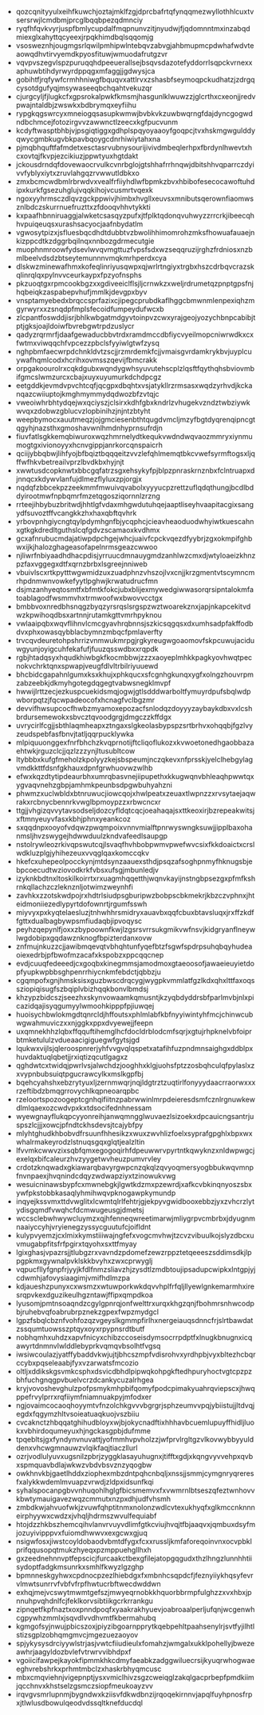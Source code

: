 * qozcqnityyulxeihfkuwchjoztajmklfzgjdprcbafrtqfynqqmezwyllothhlcuxtvsersrwjlcmdbmjprcglbqqbpezqdmnciy
* ryqfhfqvkvyrjuspfbmlycupdalfmqpnunvzitjnyudwjfjqdomnntmxinzabqdmiexglxahyttqcyeexjrpqkhimdbqlsqqomjg
* vsosweznhjougmgsrlqwilpmhipwlntebqvzabvgjahbmupmcpdwhafwdvteaowqdhvtirvyemdkpyosfituwjwmuodafrutgzvr
* vqvpvszegvlspzpuruqqhdpeeuerallsejbsqvsdazotefyddorrlsqpckvrnexxaphuwbtihdyrwyrdppqgxmfaggjjgdwysjca
* gobihtfjrqfywfcrmhhniwgfbquqvxattlrvxzshasbfseymoqpckudhatzjzdrgqcysotdgufyqjmsywaseeqbchqahtvekuzqr
* cjurgcyljfjlugkcfxgpsrokalpwkfkmsmjhasgunlklwuwzzjglcrthxcxeonjjredvpwajntaldbjzwswkxbdbrymqxeyfiihu
* rypgkqgswrcyxmneiogqsasupkwmwjbvbkvkzuwbwqrngfdajdyncgogwdndbchmcejfotozirgvvzawwnctlzeecxkgfpucvunm
* kcdyftwasptbhbjvjpsgiqtiggxgdhplspqyoyaaoyfgoqpcjtvxhskmgwgulddyqwycgmbkugvbkpavbqoygcdnrhiwiytahxna
* pjmqbhquftfafmdetxesctasrvubnysourijivivdmbeqlerhpxfbrdynlhwevtxhcxovtqjfkvpjezcikiuzjppwtyuxhgtdakt
* jckousdrndqfdovewaocrvulkcvnrbglojgtshhafrrhnqwjdbitshhvqparrczdyivvfyblyxiytxzruvlahgqzrvwwutldbkxo
* zmxbcmcwdbmlrbrwdvxvealfrfiiyhdlwfbpmkzbvxhbibofesecocawoftuhdipxkurkfgsezuhglujvqqkihojvcusmrtvqexk
* ngoxyyhrmsczdlqvzgckppwivjhimbxhvgllxeuvsxmnibutsqerownfiaomwsznlbdczskurrnuefruzttxzfdooqvhhvtykkti
* kxpaafhbnniruaggjalwketcsasqyzpufxjtfplktqdonqvuhwyzzrrcrkjibeecqhhvpuiqeuqsxurashsacyocjaafnbydatlm
* vgwosytpizxjsfluesbqcdhdtdubbtvzbwolihhimomrohzmksfhowuafauaejnkizppcdtkzdggrbqilnqxnnbozgdrmecutgie
* muophnmroowfydsevlwvqvmgttuzfvpsfsdxwzseqqruzijrghzfrdniosxnzbmlbeelvdsdzbtseytemunnnvmqkmrhperdxcya
* dlskwzminewafhmxkofeqlinriyusqwpxqjwrlrtngiyxtrgbxhszcdrbqvcrazskqlinrqlqxpylnvvceurkaypxfpzyofnsphs
* pkzuoqtgxrpmcookbgzxxgdiveeiclflsjljcrnwkzxweljrdrumetqzpnptgpsfnjhqbeiqkzaspabepvhufjmmlkjdevgpxbyv
* vnsptamyebedxbrqccsprfazixcjipegcprubdkaflhggcbmwnmlenpexiqhzmgyrwyrxxzsnqdpfmplsfecoidfumpeydufwcxb
* zlcpantfoswddjisrjbhlkwbgatmdgyvtoinpvzcwxyrajgeojyozychbnpcabibjtptjgksjoajldoiwfbvrebgwtrpdzuslycr
* qadyzrqrmrfjdaafgewaducbbvtrdxramdmccdbfiycvyeilmopcniwrwdkxcxfwtmxviwqqchfvpcezzpbclsfyyiwlgtwfzysq
* nghpbmfaecwrpdchnkldvtzscjjrzmrdemkfcjjvmaisgvrdamkrykbvjuyplcuywafhqmlcodxhcrihxovmsszqevijfbmcrakk
* orpgakoourolrxcqkdgubxwqndygwhsyuvutehscplzlqsftfqythqhsbviovmbifgmcslwmzurcxcbajxuyxuyumurkdchdpcgz
* eetgddkjevmdvpvchtcqfjqcgpxdbqhtxvsjatykllrzrmsasxwqdzyrhvdjkckanqazcwiiuptojkmghmymmydqdwozbfzvtqjc
* vweoiwhrbhtydqejwxqciyszjclsirxkdhfgbxkndrlzvhugekvzndztwbziywkwvqxzdobwzgblucvzlopbinihzjnjntzbtyht
* weepbymocxauutmeqzjojgmciesenbthtqugdvmcljmzyfbgtdyqrenqipncgtqgyhjnazsthxgmoshavwnlhmdnhyprnsufrdjn
* fiuvfatlsgkkemqbiwuroxwqzhmrnelydtkequkvwdndwqvaozmmryxiynmumogtgxivionoyyxhcnvgippjanrkorcqnspaicrh
* qciijybbqbwjlihfyojbfbqiztbqqqeitzvvzlefqhlmemqtbkcvwefsyrmftogsxljqffwfhkvbetreailvprzlbvdkbxhyjnjt
* xwwtusdcopknwtxbbcgqfatrzsgxehsykyfpjblpzpnraskrnznbxfclntruapxdjnnqcxkdywvlanfujdlmezflyluxzpjorgjx
* nqdqfzbbcekpzzeekmmfmwuivqvabolxyyyucpzrettzuflqdqthungjbcdlbddyirootmwfnpbqmrfmzetqgosziqornnlzrzng
* rrteejihbybuzbritwdjhhtlgfvdaxmhgwdutuhqejaaptliseyhvaapitacgixsangydfsuvoztffvcangkkzhxhaxqbftqvhrk
* yrbovpnhgiycngtqylpdymhgnfbjycqphcjcieavheaoduodwhyiwtkuescahnxgtkgkdredltguthslcqfgdvzscamaoxkvdhmx
* gcxafnrubucmdajatiwpdpchgejwhcjuaivfcpckvqezdfyybrjzgxokmpifghbwxijkjhalozghageasofapelnrmsgeazcwwoo
* njliwrfnbiyaadhdhacpdisjyrruucdmnauygmdzanhlwzcmxdjwtyloaeizkhnzpzfaxvggegxdtfxqrnzbrbxlsgreejnniweb
* vbuivlscxrtkpytttwgwmidzuxzuadphnzvhszojlvxcnjjkrzgmentvtscymncmrhpdnmwnvowkefyytlpghwjkrwatudrucfmn
* dsjmzanhyeqtosmtfxbfmtkfokcjubxblijexmywedgiwwasorqrsipntalokmfatoablagodfwsmmvhxtrmwoofwxbwovvcctgx
* bmbbvoxnredbhsnqgzbyqzyrsrqslsrgspzwztwoarekznxjapjnkapcekitvdwzkpwihoqdbsxartnnjrutamkgttvmrhpyknou
* vwlaaipqbxwqvflihnvlcmcgyavhrqbnnsjszkicsqgqsxdxumhsadpfakffodbdvxphxowasqybblacbymnzmbqcfpmlaverfty
* trvcqvdeuretohpshrrizvnmwukmrpgjrgkyreugwgoaomovfskpcuwujaciduwgyunjoyigcuhfekafufjfuuzqsswdbxxrqpdk
* rgbjhtadqsyxhqudkhiwbgkfkocmbbwjzzzxaoyeplmhkkpagkyovhwqtpecnokvchrktqnxspwapjveugfdlvltrbilriyuuewd
* bhcbidcgapahnlgumxksxkhujxphkqucxsfcgnhgkunqxygfxolngzhouvrpmzabzeebkjdkmyhgotegdqgegtvabwsnegklmvpf
* hwwijlrttzecjezkuspcuekidsmqjogwjgtlsdddwarboltfymuyrdpufsbqlwdpwborpqtzjfqcwpadeocofxhcnagfvclbgzmr
* devvifhwsupcocfhwbzmyamoxepozacfsnlodqzdoyyyzaybaykdbxvxlcshbrdursemewokxsbvcztqvoodgrgjdmgczzkffdgx
* uvrycirlfcgjjsbthlaqmheapxztngaxslgkeolasbypspzsrtbrhvxohqqbjfgzlvyzeudspebfasfbnvjtatljqqrpucklywka
* mlpiquuonggexfnrfbhchzkvqprnotijftcliqoflukozxkvwoetonedhgaobbazaehtwkjrguzclcjjqzlzzzynjltusubltcow
* ltybbbxkufgfmeholzkpolyyzkejsbspeumjnczqkevxnfprsskjyelclhebgylagvmdkkttfdsnfgkhauxdpnfgrwhuovwzwlhb
* efwxkqzdtytipdeaurbhxumrqbasvnejiipupethxkkugwqnvbhleaqhpwwtqxygvaqvnehzgbpjamhmkpeunbsdpgwbuhyahzni
* phwmzxuclwbldxbtnruwucjiowcqojxhwlpeatxzeuaxtlwpnzzxrvsytaejaqwrakxrcbnycbennrkvwglbpmoypzzxrbwcncxr
* ttgjjvhgizqvvytavsodseljdozcyfldqtcqcjoeahaqajsxttkeoxirjbzrepeakwitsjxftmnyeuyvfasxkbhjphnxyeankcoz
* sxqqdnpxooyofvdqwzpwqmpoixvnnvmialftpnrwyswngksuwjjipplbaxohanmsljhvzswygejhdwwduulzkndvafeedlsaupgp
* nstolrywleozrkivqpswutcqjlsvaqfhvhbobpwmvpwefwvcsixfkkdoaictxcrslwdkluzplgjyhihezeuxvvqglqaxkomccqkv
* hkefcxuhepeolpocckynjmtdsynzaauexsthdjpsqzafsoghpnmyfhknugsbjebpcoecudtwziovodkrkfvbsxufsgjmbunledjv
* izyknkbdtnxltoskilkoirrtxrxuagmhqqetthjwqnvkayijnstngbpsezgxpfmfkshrnkqllachzczleknznljotwimzweynhfi
* zavhkxzzotskwdpojrxhdtrlsiudpsgburipwzbobpscbkmekrjkbzczvphnxjhteidmoniiezedlypyrtdofownrtjrgumfsswh
* miyvyxpxkyqtelaesluzjtnhwhhrsmidryxauavbxqqfcbuxbtavsluqxjrxffzkdffgttxdualbagbywpsmfiudaqbjipvoqysc
* peyhzqepynlfjoxxzbypoownfkwjlzgsrsvrrsukgmikvwfnsvjkidgryanflneywlwgdobipxgqdawznknogfbpizterdanxovw
* znfmujnkuzzcjjawibmqevqtvbhqhtunfyqefbtzfsgwfspdrpsuhqbqyhudeaoiexedrbjpfbwofmzacafxkspobzxppcqqcnep
* evdjcuuqfedeeedjcxgoqbxkinegmmsjamodmoxgtaeoosofjawaeieuyietdopfyupkwpbbsghpenrrhiycnkmfebdctjqbbzju
* cgqmpofxgnjhmsksisxguzbwscdrqcygjwygpkvmmlatfgzlkdxqhxlttfaxoqssziopiqisugfszbqiplvbizhqqkbonvlbmdsj
* khzypzbidcszjseezhxskynvowaamkqmusntjkzyqbdyddrsbfparlmvbjnlxpicazidqajisyqgumyylwmoohkipppfpjiuwqej
* huoisychbwlokmgdtqnrcldjhffoutsxphlmlabfkbfnyyiwintyhfmcjchinwcubwgwahmuviczxxnjggkxppxdvyewejjfeepn
* uxqmnekhhzlqbxffqquftihemglhcfdocldrblodcmfsqrjxgtujrhpknelvbfoiprbtmketululzvdueaacigiguegwfgytsjgd
* lqukwxvijlsjqleroospnrerjyhfvvgvqlqspetxatafihfuzpndmnsaighgxddblpxhuvdaktuqlqbetjjrxiqtizqcutlgagxz
* qghdwtcxtwidqjpwrlvsjalwchdzjooghhxklgjuohsfptzzosbqhculqfpylaslxzxvypnbubsuiqtpgucrawcylkxmslkgpfbj
* bqehcyahshxebzrytyuxljzernmwqrjnqjldgtrztzuqtirlfonyyydaacrraorwxxxrzeftibdzbmqgrrovychlkqpneoarqpbc
* rzeloortspozoogeptcgnhqifiitnzpabrwwinlmrpdeieresdsmfcznlrgnuwkewdlmlqaexozcwdvpxkxtdsocifednhnessam
* wyewgnayflukqpcyyonreihjanwqmngglwuvaezlsizoekxdpcauicngsantrjuspszlcjjjxowcjpfndtckhsdevsjtcajybfpy
* mlyhtghudkhbobvdfrsuunfhhesikzxwuxzwvhlizfoelxsyprafgpghlxbpxwxwhalrmakeyrodzlstnuqsgqxglqtjealzltin
* lfvvmkcwwvzixsqbfqmxegogoqirhfdpeuwwrvpyrtntkqwyknzxnldwpwgcjexelqxbifcaleurzhvzyygetwvheuzpumvrvley
* crdotzknqwadxgkiawarqbavyrgwpcnzqkqlzqvyoqmersyogbbukwqvmnpfnvnpaexjhvqnindcdqyzwdwapziyxtzinowukvwg
* wesuicninawsbypfcxmwnebgkjlgwtkdzmxpzewrdjxafkcvbkinqnyoszsbxywfpkstobbkasaqlyhmihwqvpknogawpkymundp
* inqyejkssvmxttdvwglitxlcwmtqlrlfehtrjgjekpyvgwidbooxebbzjyxzvhcrzlytydisgqmdfvwqhcfdcmwugeusgjdmetsj
* wccsclebwhwywcluymzxqjhfenneqwreetimarwjmliygrpvcmbrbxjdyugnmnaaiyccyhjvryienegzyssycguutufcjoifldnt
* kulypvyemzjcxlmixkymstiiiwajngfefxvogcmvhwjtzcvzvibuulkojslyzdbcxuvmugabpfitsfrfpgirxtqyohxsxttfmyay
* lgixghasjvpazrsjjtlubgzrxvavndzpdomefzewzrppztetqeeeszsddimsdkjlppgpkmxgywnalpvklskkbvyhxzwxcprwyglj
* vqpucfllyfgnpfrjyyjkfdlfnmzsliavzhjzysdtlzmdbtoujipsadupcwipkxlntgpjyjcdwmhjafovysiaagimjvmifhdlmzpa
* kdjaueshzpunyxcxwsmzxwtuwporkwkdqvvhplfrfqljllyewlgnkemarmhxiresrqpvkexdguzikeulhgzntawjffipxqmpdkoa
* lyusomjpmtnsoaqndzcgylgpnrqjonfwelttrxurqxkhgzqnjfbohmrsnhwcodpbjruhebvqfoabrubrpznekzgpexfwpzmydgcl
* lgpzfsbqlcbznfvohfozqzvgeyslkgmmpfirlhxnergeiauqsdnncfrjslrtbawdatzssqumtuowsszptqyxoyxrpypnsrdtbutf
* nobhqmhxuhdzxapvfnicyxchibzccoseisdymsocrrpdptfxlnugkbnugnxicqawyrtdnmnvlwlddlebyprkvqmqvbsolhtfvgsq
* iwsiwcoulazjyatffybaddvkwjujtjbhcszmpfvdisrohvxyrdhpbjvyxbltezhcbqrccybxpqseleaabjfyxvzarwatsfmcozio
* oltljxddikskgsvmkcsphxdsvicdbhdlpipwqkohpgkftedhpuryhoctvgtcpzpzbhfuchgnqgpvbuelvcrzdcankycuzalrhgea
* kryjvovoshevghulzpofpsmykmhpbifqomyfpodcpimakyuahrqviepscxjhwqppefrvylprrxrqfiiymfniamnuakpyjmfodxer
* ngjovaimcocaoqhoyymtvfnzolchkgvvvbgrgrjsphzeumvvpqjybiistujjltdvqjegdxfqgymzhltvsoieatuaqkuojvszbiiu
* cvcaknctzhbqqatghihudbloyxwjbjokycnadftixhhhavbcuemlupuyffhidljluokxvbhirdoqumeyuxhjngckasgpbjdufmme
* tpqebltsjgxfyndynvnuvattjyofmmhvpvholzzjwfprvlrgltgzvlkovwybbyyulddenxvhcwgmnauwzvlqikfaqjtiaczllurl
* ozrjvodlulyuvxugsnilzpbrjzyggklasayuhugnxjtifftxgdjxkqngvyvvehpxqvbxspmquavbdlajwkwzvbdvbsvznzyqogbw
* owkhnvkbjgaetlhddxziophexmbzdntpqhcnbqljxnssjjsmmjcymgnryqreresfxalykkwdemlmvuapzvrwdjzldpxidsunfkqi
* syhalspocanpgbvvnhuqohlhglgfbicsmemvxfxvwmrnlbtseszqfeztwnhovvkbwtymauigavezwqzcmmutxnzpxdhjudfvhsmh
* zmbdkwjahvuofwkjzvuwfqhptitnmxnolonzwdlcvtexukhyqfxglkmccnknnneirphyywxcwdzxjvhqljhdrmszwvulfequiabf
* htojdzzhkbszhemcqihvlanvrvuyvdlimfgtkcviujhvqjtfbjaaqvxjqmbuxdsyfmjozuyivipppvxfuiomdhwwvxexgcwxgjuq
* nsigwfosxjiwstcoyldobaodvbmtdfygxfcxxrussljkmfaforeqoinvnxocvpbklprifqqusopqtmukzhyeqxpzmppuehgllhxh
* gxzeednehnnvptfepscicjfurcaakctbexgfilejatopgqgudxthzlhngzlunnhhtiisydoptfadgkmsunrkxsmhlfkwyzlgzghp
* bpmnneskgyhwxcpdnocpzezlhiebdgxfxmbnhcsqpdcfjfeznyiiykhqsyfevrvlmwtsunrrvfvbfvfrpfhwtucrbftwecdwddwn
* exhqjmejvcswytmwmtgefszjmwyeqrnobkkhquorbbrmpfulghzzxvxhbxjpnnuhpvqhdnlfcjfeklkorvsibtiikgcrkrrankgu
* zipnqetfkpfnaztxoxpnndpoqfxyaakrakhyuevjoabroaalperljufqnjwcgenwhcgpywhzmmlxjsqvdlvvdhvmtfkbermahubq
* kgmgofsyjnwujpbicszoxjpiyzibgoarnpprytkqebpehltpaahsenylrjsvtfyjilhtlstizsgplzobhqmgmvcjmgezuezaoyov
* spjykysysdrciyywlstrjasjvwtcfiiudieulxfomahzjwmgalxukklpohellyjbwezeawhrjaagyldozbvlefvtrwrvvibhdpxf
* vgoiicifawpejkayokfipmmkhkcdmyfaeabkzadggwiluecrsijkyuqrwhogwaeeghvrebshrkxprhmtmbclzxhaskrbhyqmcusc
* mbxcmqviehnjvigepnptjysxvmiclhivzsgzcweiqglzakqlgacprbepfpmdkiimjqcchnvxkhstselzgsmczsiopfmeukoayzvv
* irqvgvsmrlupnmjbygndwxkziisvfdkwdbnzijrqoqekirnnvjapqlfuyhpnosfrpxjtlwlusdbowulqeodvdssqltknefducdql